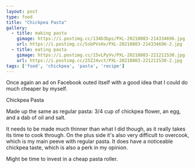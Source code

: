 ```yaml
---
layout: post
type: food
title: "Chickpea Pasta"
gallery:
  - title: making pasta
    gimage: https://i.postimg.cc/134b3bps/PXL-20210803-214334696.jpg
    url: https://i.postimg.cc/SsbPVsHx/PXL-20210803-214334696-2.jpg
  - title: eating pasta
    gimage: https://i.postimg.cc/15vLPyVv/PXL-20210803-221211530.jpg
    url: https://i.postimg.cc/25ZJ4vct/PXL-20210803-221211530-2.jpg
tags: ['food', 'chickpea', 'pasta', 'recipe']
---
```

Once again an ad on Facebook outed itself with a good idea that I could do much cheaper by myself.

Chickpea Pasta

Made up the same as regular pasta: 3/4 cup of chickpea flower, an egg, and a dab of oil and salt.  

It needs to be made much thinner than what I did though, as it really takes its time to cook through.  On the plus side it's also very difficult to overcook, which is my main peeve with regular pasta.  It does have a noticeable chickpea taste, which is also a perk in my opinion.

Might be time to invest in a cheap pasta roller.
